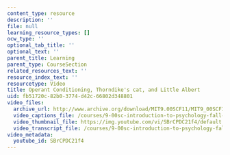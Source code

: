 ```yaml
---
content_type: resource
description: ''
file: null
learning_resource_types: []
ocw_type: ''
optional_tab_title: ''
optional_text: ''
parent_title: Learning
parent_type: CourseSection
related_resources_text: ''
resource_index_text: ''
resourcetype: Video
title: Operant Conditioning, Thorndike's cat, and Little Albert
uid: fb51720c-82b0-3774-d42c-66802d348801
video_files:
  archive_url: http://www.archive.org/download/MIT9.00SCF11/MIT9_00SCF11_lec09_300k.mp4
  video_captions_file: /courses/9-00sc-introduction-to-psychology-fall-2011/ef6381dc19b15f6099466c785d4ec6b7_SBrCPDC21f4.vtt
  video_thumbnail_file: https://img.youtube.com/vi/SBrCPDC21f4/default.jpg
  video_transcript_file: /courses/9-00sc-introduction-to-psychology-fall-2011/2209b3d5f2cfb0aec681817e762f787f_SBrCPDC21f4.pdf
video_metadata:
  youtube_id: SBrCPDC21f4
---
```

